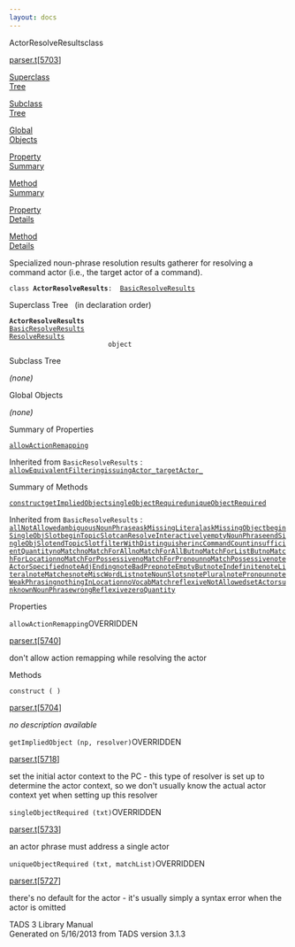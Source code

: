 ```yaml
---
layout: docs
---
```

<span class="title">ActorResolveResults</span><span class="type">class</span>

[parser.t](../file/parser.t.html)\[[5703](../source/parser.t.html#5703)\]

[Superclass  
Tree](#_SuperClassTree_)

[Subclass  
Tree](#_SubClassTree_)

[Global  
Objects](#_ObjectSummary_)

[Property  
Summary](#_PropSummary_)

[Method  
Summary](#_MethodSummary_)

[Property  
Details](#_Properties_)

[Method  
Details](#_Methods_)

<div class="fdesc">

Specialized noun-phrase resolution results gatherer for resolving a
command actor (i.e., the target actor of a command).

`class `**`ActorResolveResults`**` :   `[`BasicResolveResults`](../object/BasicResolveResults.html)

</div>

<span id="_SuperClassTree_"></span>

<div class="mjhd">

<span class="hdln">Superclass Tree</span>   (in declaration order)

</div>

**`ActorResolveResults`**  
[`BasicResolveResults`](../object/BasicResolveResults.html)  
[`ResolveResults`](../object/ResolveResults.html)  
`                         object`  
<span id="_SubClassTree_"></span>

<div class="mjhd">

<span class="hdln">Subclass Tree</span>  

</div>

*(none)* <span id="_ObjectSummary_"></span>

<div class="mjhd">

<span class="hdln">Global Objects</span>  

</div>

*(none)* <span id="_PropSummary_"></span>

<div class="mjhd">

<span class="hdln">Summary of Properties</span>  

</div>

[`allowActionRemapping`](#allowActionRemapping)

Inherited from `BasicResolveResults` :  
[`allowEquivalentFiltering`](../object/BasicResolveResults.html#allowEquivalentFiltering)[`issuingActor_`](../object/BasicResolveResults.html#issuingActor_)[`targetActor_`](../object/BasicResolveResults.html#targetActor_)



<span id="_MethodSummary_"></span>

<div class="mjhd">

<span class="hdln">Summary of Methods</span>  

</div>

[`construct`](#construct)[`getImpliedObject`](#getImpliedObject)[`singleObjectRequired`](#singleObjectRequired)[`uniqueObjectRequired`](#uniqueObjectRequired)

Inherited from `BasicResolveResults` :  
[`allNotAllowed`](../object/BasicResolveResults.html#allNotAllowed)[`ambiguousNounPhrase`](../object/BasicResolveResults.html#ambiguousNounPhrase)[`askMissingLiteral`](../object/BasicResolveResults.html#askMissingLiteral)[`askMissingObject`](../object/BasicResolveResults.html#askMissingObject)[`beginSingleObjSlot`](../object/BasicResolveResults.html#beginSingleObjSlot)[`beginTopicSlot`](../object/BasicResolveResults.html#beginTopicSlot)[`canResolveInteractively`](../object/BasicResolveResults.html#canResolveInteractively)[`emptyNounPhrase`](../object/BasicResolveResults.html#emptyNounPhrase)[`endSingleObjSlot`](../object/BasicResolveResults.html#endSingleObjSlot)[`endTopicSlot`](../object/BasicResolveResults.html#endTopicSlot)[`filterWithDistinguisher`](../object/BasicResolveResults.html#filterWithDistinguisher)[`incCommandCount`](../object/BasicResolveResults.html#incCommandCount)[`insufficientQuantity`](../object/BasicResolveResults.html#insufficientQuantity)[`noMatch`](../object/BasicResolveResults.html#noMatch)[`noMatchForAll`](../object/BasicResolveResults.html#noMatchForAll)[`noMatchForAllBut`](../object/BasicResolveResults.html#noMatchForAllBut)[`noMatchForListBut`](../object/BasicResolveResults.html#noMatchForListBut)[`noMatchForLocation`](../object/BasicResolveResults.html#noMatchForLocation)[`noMatchForPossessive`](../object/BasicResolveResults.html#noMatchForPossessive)[`noMatchForPronoun`](../object/BasicResolveResults.html#noMatchForPronoun)[`noMatchPossessive`](../object/BasicResolveResults.html#noMatchPossessive)[`noteActorSpecified`](../object/BasicResolveResults.html#noteActorSpecified)[`noteAdjEnding`](../object/BasicResolveResults.html#noteAdjEnding)[`noteBadPrep`](../object/BasicResolveResults.html#noteBadPrep)[`noteEmptyBut`](../object/BasicResolveResults.html#noteEmptyBut)[`noteIndefinite`](../object/BasicResolveResults.html#noteIndefinite)[`noteLiteral`](../object/BasicResolveResults.html#noteLiteral)[`noteMatches`](../object/BasicResolveResults.html#noteMatches)[`noteMiscWordList`](../object/BasicResolveResults.html#noteMiscWordList)[`noteNounSlots`](../object/BasicResolveResults.html#noteNounSlots)[`notePlural`](../object/BasicResolveResults.html#notePlural)[`notePronoun`](../object/BasicResolveResults.html#notePronoun)[`noteWeakPhrasing`](../object/BasicResolveResults.html#noteWeakPhrasing)[`nothingInLocation`](../object/BasicResolveResults.html#nothingInLocation)[`noVocabMatch`](../object/BasicResolveResults.html#noVocabMatch)[`reflexiveNotAllowed`](../object/BasicResolveResults.html#reflexiveNotAllowed)[`setActors`](../object/BasicResolveResults.html#setActors)[`unknownNounPhrase`](../object/BasicResolveResults.html#unknownNounPhrase)[`wrongReflexive`](../object/BasicResolveResults.html#wrongReflexive)[`zeroQuantity`](../object/BasicResolveResults.html#zeroQuantity)



<span id="_Properties_"></span>

<div class="mjhd">

<span class="hdln">Properties</span>  

</div>

<span id="allowActionRemapping"></span>

`allowActionRemapping`<span class="rem">OVERRIDDEN</span>

[parser.t](../file/parser.t.html)\[[5740](../source/parser.t.html#5740)\]

<div class="desc">

don't allow action remapping while resolving the actor

</div>

<span id="_Methods_"></span>

<div class="mjhd">

<span class="hdln">Methods</span>  

</div>

<span id="construct"></span>

`construct ( )`

[parser.t](../file/parser.t.html)\[[5704](../source/parser.t.html#5704)\]

<div class="desc">

*no description available*

</div>

<span id="getImpliedObject"></span>

`getImpliedObject (np, resolver)`<span class="rem">OVERRIDDEN</span>

[parser.t](../file/parser.t.html)\[[5718](../source/parser.t.html#5718)\]

<div class="desc">

set the initial actor context to the PC - this type of resolver is set
up to determine the actor context, so we don't usually know the actual
actor context yet when setting up this resolver

</div>

<span id="singleObjectRequired"></span>

`singleObjectRequired (txt)`<span class="rem">OVERRIDDEN</span>

[parser.t](../file/parser.t.html)\[[5733](../source/parser.t.html#5733)\]

<div class="desc">

an actor phrase must address a single actor

</div>

<span id="uniqueObjectRequired"></span>

`uniqueObjectRequired (txt, matchList)`<span class="rem">OVERRIDDEN</span>

[parser.t](../file/parser.t.html)\[[5727](../source/parser.t.html#5727)\]

<div class="desc">

there's no default for the actor - it's usually simply a syntax error
when the actor is omitted

</div>

<div class="ftr">

TADS 3 Library Manual  
Generated on 5/16/2013 from TADS version 3.1.3

</div>
